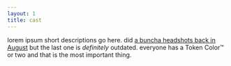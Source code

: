 ```yaml
---
layout: 1
title: cast
---
```

lorem ipsum short descriptions go here. did [a buncha headshots back in August](https://www.deviantart.com/a-flyleaf/art/bam-more-headshots-890359582) but the last one is *definitely* outdated. everyone has a Token Color™ or two and that is the most important thing.